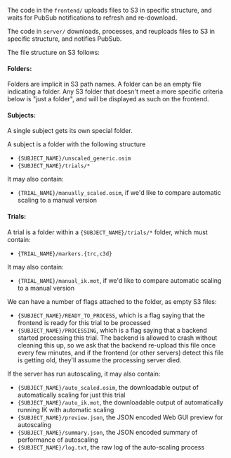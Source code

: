 The code in the `frontend/` uploads files to S3 in specific structure, and waits for PubSub notifications to refresh and re-download.

The code in `server/` downloads, processes, and reuploads files to S3 in specific structure, and notifies PubSub.

The file structure on S3 follows:

#### Folders:
Folders are implicit in S3 path names. A folder can be an empty file indicating a folder. Any S3 folder that doesn't meet a more specific criteria below is "just a folder", and will be displayed as such on the frontend.

#### Subjects:
A single subject gets its own special folder.

A subject is a folder with the following structure

- `{SUBJECT_NAME}/unscaled_generic.osim`
- `{SUBJECT_NAME}/trials/*`

It may also contain:

- `{TRIAL_NAME}/manually_scaled.osim`, if we'd like to compare automatic scaling to a manual version

#### Trials:

A trial is a folder within a `{SUBJECT_NAME}/trials/*` folder, which must contain:

- `{TRIAL_NAME}/markers.{trc,c3d}`

It may also contain:

- `{TRIAL_NAME}/manual_ik.mot`, if we'd like to compare automatic scaling to a manual version

We can have a number of flags attached to the folder, as empty S3 files:

- `{SUBJECT_NAME}/READY_TO_PROCESS`, which is a flag saying that the frontend is ready for this trial to be processed
- `{SUBJECT_NAME}/PROCESSING`, which is a flag saying that a backend started processing this trial. The backend is allowed to crash without cleaning this up, so we ask that the backend re-upload this file once every few minutes, and if the frontend (or other servers) detect this file is getting old, they'll assume the processing server died.

If the server has run autoscaling, it may also contain:

- `{SUBJECT_NAME}/auto_scaled.osim`, the downloadable output of automatically scaling for just this trial
- `{SUBJECT_NAME}/auto_ik.mot`, the downloadable output of automatically running IK with automatic scaling
- `{SUBJECT_NAME}/preview.json`, the JSON encoded Web GUI preview for autoscaling
- `{SUBJECT_NAME}/summary.json`, the JSON encoded summary of performance of autoscaling
- `{SUBJECT_NAME}/log.txt`, the raw log of the auto-scaling process
